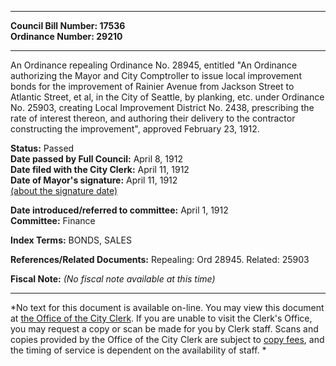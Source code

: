 * * * * *  
  
**Council Bill Number: [](#h0)[](#h2)17536**   
**Ordinance Number: 29210**  
  
* * * * *  
  
An Ordinance repealing Ordinance No. 28945, entitled "An Ordinance authorizing the Mayor and City Comptroller to issue local improvement bonds for the improvement of Rainier Avenue from Jackson Street to Atlantic Street, et al, in the City of Seattle, by planking, etc. under Ordinance No. 25903, creating Local Improvement District No. 2438, prescribing the rate of interest thereon, and authoring their delivery to the contractor constructing the improvement", approved February 23, 1912.  
  
**Status:** Passed   
**Date passed by Full Council:** April 8, 1912   
**Date filed with the City Clerk:** April 11, 1912   
**Date of Mayor's signature:** April 11, 1912   
[(about the signature date)](/~public/approvaldate.htm)   
  
  
**Date introduced/referred to committee:** April 1, 1912   
**Committee:** Finance   
  
**Index Terms:** BONDS, SALES  
  
**References/Related Documents:** Repealing: Ord 28945. Related: 25903  
  
**Fiscal Note:** *(No fiscal note available at this time)*  
  
* * * * *  
  
*No text for this document is available on-line. You may view this document at [the Office of the City Clerk](http://www.seattle.gov/leg/clerk/contactUs.htm). If you are unable to visit the Clerk's Office, you may request a copy or scan be made for you by Clerk staff. Scans and copies provided by the Office of the City Clerk are subject to [copy fees](http://clerk.seattle.gov/~public/clerkfees.htm), and the timing of service is dependent on the availability of staff. *  
  
  
